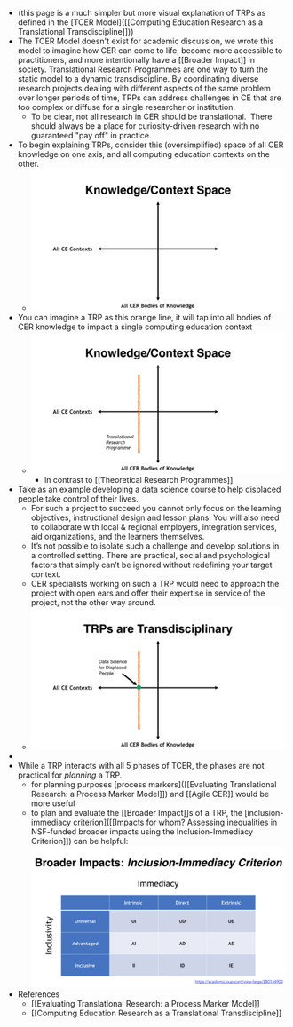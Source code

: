 - (this page is a much simpler but more visual explanation of TRPs as defined in the [TCER Model]([[Computing Education Research as a Translational Transdiscipline]]))
- The TCER Model doesn't exist for academic discussion, we wrote this model to imagine how CER can come to life, become more accessible to practitioners, and more intentionally have a [[Broader Impact]] in society.  Translational Research Programmes are one way to turn the static model to a dynamic transdiscipline. By coordinating diverse research projects dealing with different aspects of the same problem over longer periods of time, TRPs can address challenges in CE that are too complex or diffuse for a single researcher or institution.
	- To be clear, not all research in CER should be translational.  There should always be a place for curiosity-driven research with no guaranteed "pay off" in practice.
- To begin explaining TRPs, consider this (oversimplified) space of all CER knowledge on one axis, and all computing education contexts on the other.
	- ![sigcse_presentation_tcer - beat.040.jpg](../assets/sigcse_presentation_tcer_-_beat.040_1677323073448_0.jpg)
- You can imagine a TRP as this orange line, it will tap into all bodies of CER knowledge to impact a single computing education context
	- ![sigcse_presentation_tcer - beat.041.jpg](../assets/sigcse_presentation_tcer_-_beat.041_1677323088968_0.jpg)
		- in contrast to [[Theoretical Research Programmes]]
- Take as an example developing a data science course to help displaced people take control of their lives.
	- For such a project to succeed you cannot only focus on the learning objectives, instructional design and lesson plans.  You will also need to collaborate with local & regional employers, integration services, aid organizations, and the learners themselves.
	- It’s not possible to isolate such a challenge and develop solutions in a controlled setting.   There are practical, social and psychological factors that simply can’t be ignored without redefining your target context.
	- CER specialists working on such a TRP would need to approach the project with open ears and offer their expertise in service of the project, not the other way around.
	- ![TRPs are transdisciplinary](../assets/sigcse_presentation_tcer_-_beat.042_1677259641036_0.jpg)
-
- While a TRP interacts with all 5 phases of TCER, the phases are not practical for _planning_ a TRP.
	- for planning purposes [process markers]([[Evaluating Translational Research: a Process Marker Model]]) and [[Agile CER]] would be more useful
	- to plan and evaluate the [[Broader Impact]]s of a TRP, the [inclusion-immediacy criterion]([[Impacts for whom? Assessing inequalities in NSF-funded broader impacts using the Inclusion-Immediacy Criterion]]) can be helpful: ![inclusion-immediacy criterion table](../assets/inclusion-immediacy-criterion-table.png)
- References
	- [[Evaluating Translational Research: a Process Marker Model]]
	- [[Computing Education Research as a Translational Transdiscipline]]